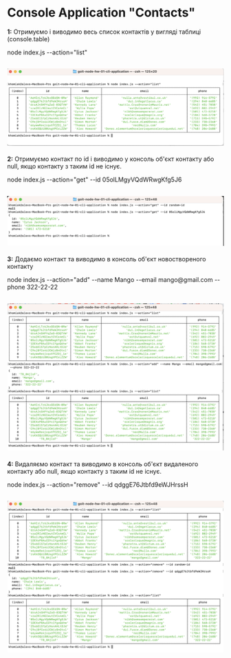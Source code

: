 # Console Application "Contacts"

<div align="left">
<p><b>1:</b> Отримуємо і виводимо весь список контактів у вигляді таблиці (console.table)</p>
<p>node index.js --action="list"</p>
</div>

## ![preview](./assets/1-list.png)

<div align="left">
<p><b>2:</b> Отримуємо контакт по id і виводимо у консоль об'єкт контакту або null, якщо контакту з таким id не існує.</p>
<p>node index.js --action="get" --id 05olLMgyVQdWRwgKfg5J6</p>
</div>

## ![preview](./assets/2-get.png)

<div align="left">
<p><b>3:</b> Додаємо контакт та виводимо в консоль об'єкт новоствореного контакту</p>
<p>node index.js --action="add" --name Mango --email mango@gmail.com --phone 322-22-22</p>
</div>

## ![preview](./assets/3-add.png)

<div align="left">
<p><b>4:</b> Видаляємо контакт та виводимо в консоль об'єкт видаленого контакту або null, якщо контакту з таким id не існує.</p>
<p>node index.js --action="remove" --id qdggE76Jtbfd9eWJHrssH</p>
</div>

## ![preview](./assets/4-delete.png)
